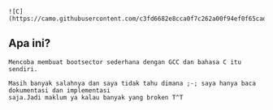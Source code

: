 
    ![C](https://camo.githubusercontent.com/c3fd6682e8cca0f7c262a00f94ef0f65cadd0c8470669a2d7d6f3614e81b10c2/68747470733a2f2f696d672e736869656c64732e696f2f62616467652f632d2532333030353939432e7376673f7374796c653d666f722d7468652d6261646765266c6f676f3d63266c6f676f436f6c6f723d7768697465)
## Apa ini?
    Mencoba membuat bootsector sederhana dengan GCC dan bahasa C itu sendiri.

    Masih banyak salahnya dan saya tidak tahu dimana ;-; saya hanya baca dokumentasi dan implementasi
    saja.Jadi maklum ya kalau banyak yang broken T^T